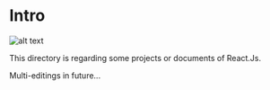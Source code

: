 # Intro

![alt text](https://miro.medium.com/max/1000/1*EVqCcmCPgpNKxU1wzcTHgw.png)

This directory is regarding some projects or documents of React.Js.

Multi-editings in future...
